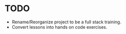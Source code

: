# TODO

- Rename/Reorganize project to be a full stack training.
- Convert lessons into hands on code exercises.